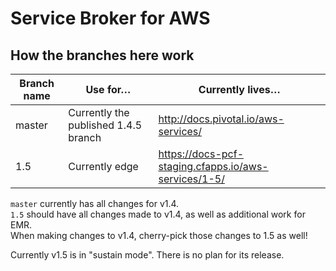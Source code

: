 # Service Broker for AWS

## How the branches here work

| Branch name | Use for… | Currently lives…
|-------------| ------| ------|
| master      | Currently the published 1.4.5 branch | http://docs.pivotal.io/aws-services/ |
| 1.5         | Currently edge | https://docs-pcf-staging.cfapps.io/aws-services/1-5/ |

`master` currently has all changes for v1.4.<br>
`1.5` should have all changes made to v1.4, as well as additional work for EMR.<br>
When making changes to v1.4, cherry-pick those changes to 1.5 as well!

Currently v1.5 is in "sustain mode". There is no plan for its release.
